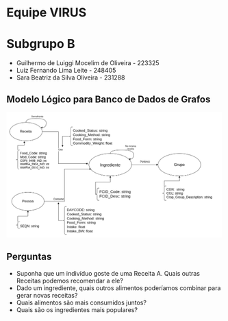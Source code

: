 # Equipe VIRUS

# Subgrupo B
* Guilhermo de Luiggi Mocelim de Oliveira - 223325
* Luiz Fernando Lima Leite - 248405
* Sara Beatriz da Silva Oliveira - 231288


## Modelo Lógico para Banco de Dados de Grafos
<img src="images/lab7.png" width="700px" height="auto">

## Perguntas
* Suponha que um indivíduo goste de uma Receita A. Quais outras Receitas podemos recomendar a ele?
* Dado um ingrediente, quais outros alimentos poderíamos combinar para gerar novas receitas?
* Quais alimentos são mais consumidos juntos?
* Quais são os ingredientes mais populares?